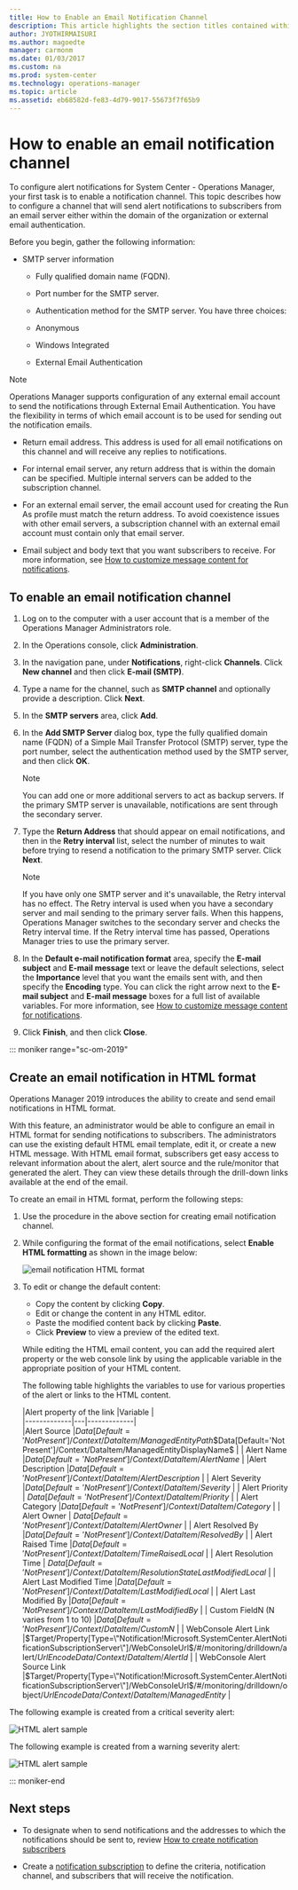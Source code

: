 ```yaml
---
title: How to Enable an Email Notification Channel
description: This article highlights the section titles contained within this section of the Operations Manager 2016 documentation.
author: JYOTHIRMAISURI
ms.author: magoedte
manager: carmonm
ms.date: 01/03/2017
ms.custom: na
ms.prod: system-center
ms.technology: operations-manager
ms.topic: article
ms.assetid: eb68582d-fe83-4d79-9017-55673f7f65b9
---
```


# How to enable an email notification channel

To configure alert notifications for System Center - Operations Manager, your first task is to enable a notification channel. This topic describes how to configure a channel that will send alert notifications to subscribers from an email server either within the domain of the organization or external email authentication.  

Before you begin, gather the following information:  

-   SMTP server information  

    -   Fully qualified domain name (FQDN).  

    -   Port number for the SMTP server.  

    -   Authentication method for the SMTP server. You have three choices:
       -  Anonymous
       -  Windows Integrated
       -  External Email Authentication  

   > [!NOTE]
   > Operations Manager supports configuration of any external email account to send the notifications through External Email Authentication. You have the flexibility in terms of which email account is to be used for sending out the notification emails.  


-   Return email address. This address is used for all email notifications on this channel and will receive any replies to notifications.  
  - For internal email server, any return address that is within the domain can be specified.  Multiple internal servers can be added to the subscription channel.
  - For an external email server, the email account used for creating the Run As profile must match the return address.  To avoid coexistence issues with other email servers, a subscription channel with an external email account must contain only that email server.  

-   Email subject and body text that you want subscribers to receive. For more information, see [How to customize message content for notifications](manage-notificiations-customize-message.md).  

## To enable an email notification channel  

1.  Log on to the computer with a user account that is a member of the Operations Manager Administrators role.  

2.  In the Operations console, click **Administration**.  

3.  In the navigation pane, under **Notifications**, right-click **Channels**. Click **New channel** and then click **E-mail (SMTP)**.  

4.  Type a name for the channel, such as **SMTP channel** and optionally provide a description. Click **Next**.  

5.  In the **SMTP servers** area, click **Add**.  

6.  In the **Add SMTP Server** dialog box, type the fully qualified domain name (FQDN) of a Simple Mail Transfer Protocol (SMTP) server, type the port number, select the authentication method used by the SMTP server, and then click **OK**.  

    > [!NOTE]  
    > You can add one or more additional servers to act as backup servers. If the primary SMTP server is unavailable, notifications are sent through the secondary server.  

7.  Type the **Return Address** that should appear on email notifications, and then in the **Retry interval** list, select the number of minutes to wait before trying to resend a notification to the primary SMTP server. Click **Next**.  

    > [!NOTE]  
    > If you have only one SMTP server and it's unavailable, the Retry interval has no effect. The Retry interval is used when you have a secondary server and mail sending to the primary server fails. When this happens, Operations Manager switches to the secondary server and checks the Retry interval time. If the Retry interval time has passed, Operations Manager tries to use the primary server.  

8.  In the **Default e-mail notification format** area, specify the **E-mail subject** and **E-mail message** text or leave the default selections, select the **Importance** level that you want the emails sent with, and then specify the **Encoding** type. You can click the right arrow next to the **E-mail subject** and **E-mail message** boxes for a full list of available variables. For more information, see [How to customize message content for notifications](manage-notificiations-customize-message.md).  

9. Click **Finish**, and then click **Close**.  


::: moniker range="sc-om-2019"

## Create an email notification in HTML format

Operations Manager 2019 introduces the ability to create and send email notifications in HTML format.

With this feature, an administrator would be able to configure an email in HTML format for sending notifications to subscribers. The administrators can use the existing default HTML email template, edit it, or create a new HTML message. With HTML email format, subscribers  get easy access to relevant information about the alert, alert source and the rule/monitor that generated the alert. They can view these details through the drill-down links available at the end of the email.

To create an email in HTML format, perform the following steps:

1.	Use the procedure in the above section for creating email notification channel.
2.	While configuring the format of the email notifications, select **Enable HTML formatting** as shown in the image below:

    ![email notification HTML format](./media/email-notifications/email-notifications-html.png)

3. To edit or change the default content:
   - Copy the content by clicking **Copy**.
   - Edit or change the content in any HTML editor.
   - Paste the modified content back by clicking **Paste**.
   - Click **Preview** to view a preview of the edited text.

   While editing the HTML email content, you can add the required alert property or the web console link by using the applicable variable in the appropriate position of your HTML content.

   The following table highlights the variables to use for various properties of the alert or links to the HTML content.

   |Alert property of the link |Variable |  
   |-------------|---|-------------|  
   |Alert Source  |$Data[Default='Not Present']/Context/DataItem/ManagedEntityPath$\$Data[Default='Not Present']/Context/DataItem/ManagedEntityDisplayName$ |
   | Alert Name  |$Data[Default='Not Present']/Context/DataItem/AlertName$ |
   |Alert Description   |$Data[Default='Not Present']/Context/DataItem/AlertDescription$  |
   | Alert Severity   |$Data[Default='Not Present']/Context/DataItem/Severity$   |
   | Alert Priority  | $Data[Default='Not Present']/Context/DataItem/Priority$  |
   | Alert Category   |$Data[Default='Not Present']/Context/DataItem/Category$  |
   | Alert Owner    | $Data[Default='Not Present']/Context/DataItem/AlertOwner$ |
   | Alert Resolved By    |$Data[Default='Not Present']/Context/DataItem/ResolvedBy$  |
   | Alert Raised Time   |$Data[Default='Not Present']/Context/DataItem/TimeRaisedLocal$  |
   | Alert Resolution Time  | $Data[Default='Not Present']/Context/DataItem/ResolutionStateLastModifiedLocal$  |
   | Alert Last Modified Time    |$Data[Default='Not Present']/Context/DataItem/LastModifiedLocal$  |
   | Alert Last Modified By     |$Data[Default='Not Present']/Context/DataItem/LastModifiedBy$ |
   | Custom FieldN (N varies from 1 to 10)     |$Data[Default='Not Present']/Context/DataItem/CustomN$   |
   | WebConsole Alert Link     |$Target/Property[Type=\"Notification!Microsoft.SystemCenter.AlertNotificationSubscriptionServer\"]/WebConsoleUrl$/#/monitoring/drilldown/alert/$UrlEncodeData/Context/DataItem/AlertId$   |
   | WebConsole Alert Source Link     |$Target/Property[Type=\"Notification!Microsoft.SystemCenter.AlertNotificationSubscriptionServer\"]/WebConsoleUrl$/#/monitoring/drilldown/object/$UrlEncodeData/Context/DataItem/ManagedEntity$  |

The following example is created from a critical severity alert:

![HTML alert sample](./media/email-notifications/email-notifications-html-sample.png)

The following example is created from a warning severity alert:

![HTML alert sample](./media/email-notifications/email-notifications-html-sample-warning.png)

::: moniker-end

## Next steps

* To designate when to send notifications and the addresses to which the notifications should be sent to, review [How to create notification subscribers](manage-notifications-create-subscribers.md)

* Create a [notification subscription](manage-notifications-create-subscriptions.md) to define the criteria, notification channel, and subscribers that will receive the notification.  

